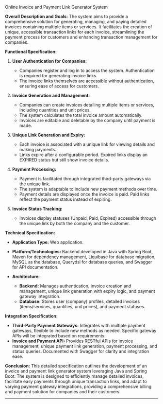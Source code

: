 Online Invoice and Payment Link Generator System

**Overall Description and Goals:**
The system aims to provide a comprehensive solution for generating, managing, and paying detailed invoices containing multiple items or services. It facilitates the creation of unique, accessible transaction links for each invoice, streamlining the payment process for customers and enhancing transaction management for companies.

**Functional Specification:**

1. **User Authentication for Companies:**
    - Companies register and log in to access the system. Authentication is required for generating invoice links.
    - The invoice links themselves are accessible without authentication, ensuring ease of access for customers.

2. **Invoice Generation and Management:**
    - Companies can create invoices detailing multiple items or services, including quantities and unit prices.
    - The system calculates the total invoice amount automatically.
    - Invoices are editable and deletable by the company until payment is made.

3. **Unique Link Generation and Expiry:**
    - Each invoice is associated with a unique link for viewing details and making payments.
    - Links expire after a configurable period. Expired links display an EXPIRED status but still show invoice details.

4. **Payment Processing:**
    - Payment is facilitated through integrated third-party gateways via the unique link.
    - The system is adaptable to include new payment methods over time.
    - Payment details are displayed once the invoice is paid. Paid links reflect the payment status instead of expiring.

5. **Invoice Status Tracking:**
    - Invoices display statuses (Unpaid, Paid, Expired) accessible through the unique link by both the company and the customer.

**Technical Specification:**

- **Application Type:** Web application.
- **Platform/Technologies:** Backend developed in Java with Spring Boot, Maven for dependency management, Liquibase for database migration, MySQL as the database, Querydsl for database queries, and Swagger for API documentation.

- **Architecture:**
    - **Backend:** Manages authentication, invoice creation and management, unique link generation with expiry logic, and payment gateway integration.
    - **Database:** Stores user (company) profiles, detailed invoices (items/services, quantities, unit prices), and payment statuses.

**Integration Specification:**

- **Third-Party Payment Gateways:** Integrates with multiple payment gateways, flexible to include new methods as needed. Specific gateway APIs will be integrated based on requirements.
- **Invoice and Payment API:** Provides RESTful APIs for invoice management, unique payment link generation, payment processing, and status queries. Documented with Swagger for clarity and integration ease.

**Conclusion:**
This detailed specification outlines the development of an invoice and payment link generator system leveraging Java and Spring Boot. The system is designed to efficiently manage detailed invoices, facilitate easy payments through unique transaction links, and adapt to varying payment gateway integrations, providing a comprehensive billing and payment solution for companies and their customers.



------------------------------------------------------------------------------------------------------------------------------------------------------------